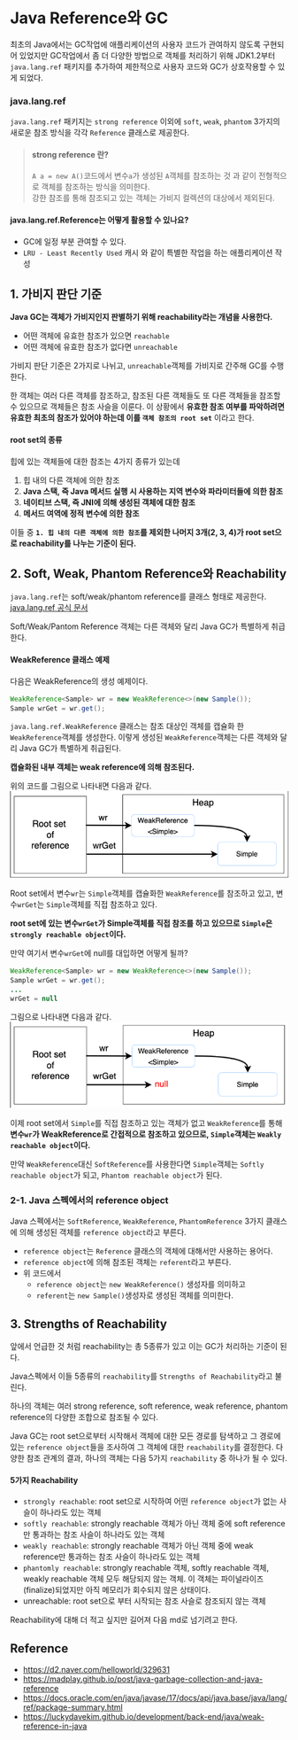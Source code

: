 # Java Reference와 GC
최초의 Java에서는 GC작업에 애플리케이션의 사용자 코드가 관여하지 않도록 구현되어 있었지만 GC작업에서 좀 더 다양한 방법으로 객체를 처리하기 위해 JDK1.2부터 `java.lang.ref` 패키지를 추가하여 제한적으로 사용자 코드와 GC가 상호작용할 수 있게 되었다.

### java.lang.ref
`java.lang.ref` 패키지는 `strong reference` 이외에 `soft`, `weak`, `phantom` 3가지의 새로운 참조 방식을 각각 `Reference` 클래스로 제공한다.

> #### strong reference 란?
> `A a = new A()`코드에서 변수`a`가 생성된 `A`객체를 참조하는 것 과 같이 전형적으로 객체를 참조하는 방식을 의미한다.  
> 강한 참조를 통해 참조되고 있는 객체는 가비지 컬렉션의 대상에서 제외된다.

#### java.lang.ref.Reference는 어떻게 활용할 수 있나요?
- GC에 일정 부분 관여할 수 있다.
- `LRU - Least Recently Used` 캐시 와 같이 특별한 작업을 하는 애플리케이션 작성

## 1. 가비지 판단 기준
**Java GC는 객체가 가비지인지 판별하기 위해 reachability라는 개념을 사용한다.**
- 어떤 객체에 유효한 참조가 있으면 `reachable`
- 어떤 객체에 유효한 참조가 없다면 `unreachable`

가비지 판단 기준은 2가지로 나뉘고, `unreachable`객체를 가비지로 간주해 GC를 수행한다.

한 객체는 여러 다른 객체를 참조하고, 참조된 다른 객체들도 또 다른 객체들을 참조할 수 있으므로 객체들은 참조 사슬을 이룬다. 이 상황에서 **유효한 참조 여부를 파악하려면 유효한 최초의 참조가 있어야 하는데 이를 `객체 참조의 root set`** 이라고 한다.

#### root set의 종류 
힙에 있는 객체들에 대한 참조는 4가지 종류가 있는데
1. 힙 내의 다른 객체에 의한 참조
2. **Java 스택, 즉 Java 메서드 실행 시 사용하는 지역 변수와 파라미터들에 의한 참조**
3. **네이티브 스택, 즉 JNI에 의해 생성된 객체에 대한 참조**
4. **메서드 여역에 정적 변수에 의한 참조**

이들 중 **`1. 힙 내의 다른 객체에 의한 참조`를 제외한 나머지 3개(2, 3, 4)가 root set으로 reachability를 나누는 기준이 된다.**

## 2. Soft, Weak, Phantom Reference와 Reachability
`java.lang.ref`는 soft/weak/phantom reference를 클래스 형태로 제공한다. [java.lang.ref 공식 문서](https://docs.oracle.com/javase/7/docs/api/java/lang/ref/package-summary.html)

Soft/Weak/Pantom Reference 객체는 다른 객체와 달리 Java GC가 특별하게 취급한다.

#### WeakReference 클래스 예제
다음은 WeakReference의 생성 예제이다.
```java
WeakReference<Sample> wr = new WeakReference<>(new Sample());
Sample wrGet = wr.get();
```

`java.lang.ref.WeakReference` 클래스는 참조 대상인 객체를 캡슐화 한 `WeakReference`객체를 생성한다.
이렇게 생성된 `WeakReference`객체는 다른 객체와 달리 Java GC가 특별하게 취급된다.

**캡슐화된 내부 객체는 weak reference에 의해 참조된다.**

위의 코드를 그림으로 나타내면 다음과 같다.  
<img src="img/weak-ref-ex1.png">

Root set에서 변수`wr`는 `Simple`객체를 캡슐화한 `WeakReference`를 참조하고 있고, 변수`wrGet`는 `Simple`객체를 직접 참조하고 있다.

**root set에 있는 변수`wrGet`가 Simple객체를 직접 참조를 하고 있으므로 `Simple`은 `strongly reachable object`이다.**

만약 여기서 변수`wrGet`에 null를 대입하면 어떻게 될까?

```java
WeakReference<Sample> wr = new WeakReference<>(new Sample());
Sample wrGet = wr.get();
...
wrGet = null
```
그림으로 나타내면 다음과 같다.  
<img src="img/weak-ref-ex2.png">

이제 root set에서 `Simple`를 직접 참조하고 있는 객체가 없고 `WeakReference`를 통해 **변수`wr`가 WeakReference로 간접적으로 참조하고 있으므로, `Simple`객체는 `Weakly reachable object`이다.**

만약 `WeakReference`대신 `SoftReference`를 사용한다면 `Simple`객체는 `Softly reachable object`가 되고, `Phantom reachable object`가 된다.

### 2-1. Java 스펙에서의 reference object
Java 스펙에서는 `SoftReference`, `WeakReference`, `PhantomReference` 3가지 클래스에 의해 생성된 객체를 `reference object`라고 부른다.

- `reference object`는 `Reference` 클래스의 객체에 대해서만 사용하는 용어다.
- `reference object`에 의해 참조된 객체는 `referent`라고 부른다.
- 위 코드에서
  - `reference object`는 `new WeakReference()` 생성자를 의미하고
  - `referent`는 `new Sample()`생성자로 생성된 객체를 의미한다.

## 3. Strengths of Reachability
앞에서 언급한 것 처럼 reachability는 총 5종류가 있고 이는 GC가 처리하는 기준이 된다.

Java스펙에서 이들 5종류의 `reachability`를 `Strengths of Reachability`라고 불린다.

하나의 객체는 여러 strong reference, soft reference, weak reference, phantom reference의 다양한 조합으로 참조될 수 있다.

Java GC는 root set으로부터 시작해서 객체에 대한 모든 경로를 탐색하고 그 경로에 있는 `reference object`들을 조사하여 그 객체에 대한 `reachability`를 결정한다. 다양한 참조 관계의 결과, 하나의 객체는 다음 5가지 `reachability` 중 하나가 될 수 있다.

#### 5가지 Reachability
- `strongly reachable`: root set으로 시작하여 어떤 `reference object`가 없는 사슬이 하나라도 있는 객체
- `softly reachable`: strongly reachable 객체가 아닌 객체 중에 soft reference만 통과하는 참조 사슬이 하나라도 있는 객체
- `weakly reachable`: strongly reachable 객체가 아닌 객체 중에 weak reference만 통과하는 참조 사슬이 하나라도 있는 객체
- `phantomly reachable`: strongly reachable 객체, softly reachable 객체, weakly reachable 객체 모두 해당되지 않는 객체. 이 객체는 파이널라이즈(finalize)되었지만 아직 메모리가 회수되지 않은 상태이다.
- unreachable: root set으로 부터 시작되는 참조 사슬로 참조되지 않는 객체

Reachability에 대해 더 적고 싶지만 길어져 다음 md로 넘기려고 한다.


## Reference
- https://d2.naver.com/helloworld/329631
- https://madplay.github.io/post/java-garbage-collection-and-java-reference
- https://docs.oracle.com/en/java/javase/17/docs/api/java.base/java/lang/ref/package-summary.html
- https://luckydavekim.github.io/development/back-end/java/weak-reference-in-java